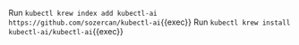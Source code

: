 
Run `kubectl krew index add kubectl-ai https://github.com/sozercan/kubectl-ai`{{exec}}
Run  `kubectl krew install kubectl-ai/kubectl-ai`{{exec}}
